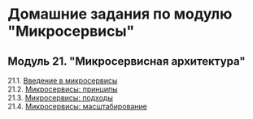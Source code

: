 # Домашние задания по модулю "Микросервисы"


## Модуль 21. "Микросервисная архитектура"

21.1. [Введение в микросервисы](https://github.com/BaryshnikovNV/netology-devops/blob/microservices-01-intro/MICROS-35/microservices/21.1-microservices-01-intro/microservices-01-intro.md)  
21.2. [Микросервисы: принципы](https://github.com/BaryshnikovNV/netology-devops/blob/microservices-02-principles/MICROS-35/microservices/21.2-microservices-02-principles/microservices-02-principles.md)  
21.3. [Микросервисы: подходы](https://github.com/BaryshnikovNV/netology-devops/blob/microservices-03-approaches/MICROS-35/microservices/21.3-microservices-03-approaches/microservices-03-approaches.md)  
21.4. [Микросервисы: масштабирование](https://github.com/BaryshnikovNV/netology-devops/blob/microservices-04-scaling/MICROS-35/microservices/21.4-microservices-04-scaling/microservices-04-scaling.md)